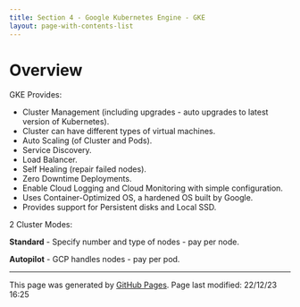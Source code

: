```yaml
---
title: Section 4 - Google Kubernetes Engine - GKE
layout: page-with-contents-list
---
```


# Overview

GKE Provides:

- Cluster Management (including upgrades - auto upgrades to latest version of Kubernetes).
- Cluster can have different types of virtual machines.
- Auto Scaling (of Cluster and Pods).
- Service Discovery.
- Load Balancer.
- Self Healing (repair failed nodes).
- Zero Downtime Deployments.
- Enable Cloud Logging and Cloud Monitoring with simple configuration.
- Uses Container-Optimized OS, a hardened OS built by Google.
- Provides support for Persistent disks and Local SSD.

2 Cluster Modes:

**Standard** - Specify number and type of nodes - pay per node.

**Autopilot** - GCP handles nodes - pay per pod.


<hr>
<p class="pagedate">This page was generated by <a href=".">GitHub Pages</a>.  Page last modified: 22/12/23 16:25</p>
